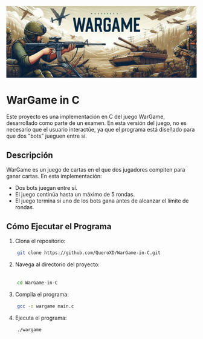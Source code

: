 ![banner](./assets/_c2b69e5c-decb-413e-ba30-fee1c400d9b8.jpeg)

# WarGame in C

Este proyecto es una implementación en C del juego WarGame, desarrollado como parte de un examen. En esta versión del juego, no es necesario que el usuario interactúe, ya que el programa está diseñado para que dos "bots" jueguen entre sí.

## Descripción

WarGame es un juego de cartas en el que dos jugadores compiten para ganar cartas. En esta implementación:

- Dos bots juegan entre sí.
- El juego continúa hasta un máximo de 5 rondas.
- El juego termina si uno de los bots gana antes de alcanzar el límite de rondas.

## Cómo Ejecutar el Programa

1. Clona el repositorio:
```bash
    git clone https://github.com/QueroXD/WarGame-in-C.git
```
2. Navega al directorio del proyecto:
```bash

    cd WarGame-in-C
```
3. Compila el programa:
```bash
    gcc -o wargame main.c
```

4. Ejecuta el programa:
```bash
    ./wargame
```